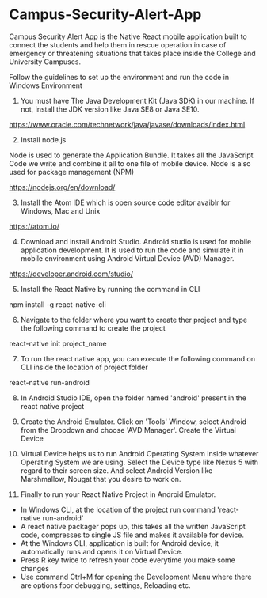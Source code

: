 # Campus-Security-Alert-App
Campus Security Alert App is the Native React mobile application built to connect the students and help them in rescue operation in case of emergency or threatening situations that takes place inside the College and University Campuses.

Follow the guidelines to set up the environment and run the code in Windows Environment 

1. You must have The Java Development Kit (Java SDK) in our machine. If not, install the JDK version like Java SE8 or Java SE10.

https://www.oracle.com/technetwork/java/javase/downloads/index.html

2. Install node.js 

Node is used to generate the Application Bundle. It takes all the JavaScript Code we write and combine it all to one file of mobile device. Node is also used for package management (NPM)

https://nodejs.org/en/download/ 

3. Install the Atom IDE which is open source code editor avaiblr for Windows, Mac and Unix

https://atom.io/

4. Download and install Android Studio. Android studio is used for mobile application development. It is used to run the code and simulate it in mobile environment using Android Virtual Device (AVD) Manager.

https://developer.android.com/studio/

5. Install the React Native by running the command in CLI 

npm install -g react-native-cli

6. Navigate to the folder where you want to create ther project and type the following command to create the project 

react-native init project_name

7. To run the react native app, you can execute the following command on CLI inside the location of project folder

react-native run-android

8. In Android Studio IDE, open the folder named 'android' present in the react native project

9. Create the Android Emulator. Click on 'Tools' Window, select Android from the Dropdown and choose 'AVD Manager'. Create the Virtual Device

10. Virtual Device helps us to run Android Operating System inside whatever Operating System we are using. Select the Device type like Nexus 5 with regard to their screen size. And select Android Version like Marshmallow, Nougat that you desire to work on. 

11. Finally to run your React Native Project in Android Emulator. 
  * In Windows CLI, at the location of the project run command 'react-native run-android'
  * A react native packager pops up, this takes all the written  JavaScript code, compresses to single JS file and makes it available for device.
  * At the Windows CLI, application is built for Android device, it automatically runs and opens it on Virtual Device.
  * Press R key twice to refresh your code everytime you make some changes
  * Use command Ctrl+M for opening the Development Menu where there are options fpor debugging, settings, Reloading etc.
